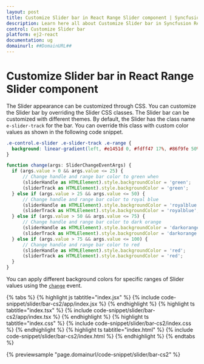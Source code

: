 ```yaml
---
layout: post
title: Customize Slider bar in React Range Slider component | Syncfusion
description: Learn here all about Customize Slider bar in Syncfusion React Range Slider component of Syncfusion Essential JS 2 and more.
control: Customize Slider bar 
platform: ej2-react
documentation: ug
domainurl: ##DomainURL##
---
```


# Customize Slider bar in React Range Slider component

The Slider appearance can be customized through CSS. You can customize the Slider bar by overriding the Slider CSS classes.
The Slider bar can be customized with different themes. By default, the Slider has the class name `e-slider-track` for the bar. You can override this class with custom color values as shown in the following code snippet.

```css
.e-control.e-slider .e-slider-track .e-range {
  background: linear-gradient(left, #e1451d 0, #fdff47 17%, #86f9fe 50%, #2900f8 65%, #6e00f8 74%, #e33df9 83%, #e14423 100%);
}
```

```ts
function change(args: SliderChangeEventArgs) {
  if (args.value > 0 && args.value <= 25) {
      // Change handle and range bar color to green when
      (sliderHandle as HTMLElement).style.backgroundColor = 'green';
      (sliderTrack as HTMLElement).style.backgroundColor = 'green';
  } else if (args.value > 25 && args.value <= 50) {
      // Change handle and range bar color to royal blue
      (sliderHandle as HTMLElement).style.backgroundColor = 'royalblue';
      (sliderTrack as HTMLElement).style.backgroundColor = 'royalblue';
  } else if (args.value > 50 && args.value <= 75) {
      // Change handle and range bar color to dark orange
      (sliderHandle as HTMLElement).style.backgroundColor = 'darkorange';
      (sliderTrack as HTMLElement).style.backgroundColor = 'darkorange';
  } else if (args.value > 75 && args.value <= 100) {
      // Change handle and range bar color to red
      (sliderHandle as HTMLElement).style.backgroundColor = 'red';
      (sliderTrack as HTMLElement).style.backgroundColor = 'red';
  }
}
```

You can apply different background colors for specific ranges of Slider values using the [`change`](https://ej2.syncfusion.com/react/documentation/api/slider/#change) event.

{% tabs %}
{% highlight js tabtitle="index.jsx" %}
{% include code-snippet/slider/bar-cs2/app/index.jsx %}
{% endhighlight %}
{% highlight ts tabtitle="index.tsx" %}
{% include code-snippet/slider/bar-cs2/app/index.tsx %}
{% endhighlight %}
{% highlight ts tabtitle="index.css" %}
{% include code-snippet/slider/bar-cs2/index.css %}
{% endhighlight %}
{% highlight ts tabtitle="index.html" %}
{% include code-snippet/slider/bar-cs2/index.html %}
{% endhighlight %}
{% endtabs %}

 {% previewsample "page.domainurl/code-snippet/slider/bar-cs2" %}
